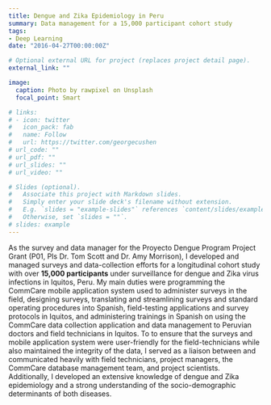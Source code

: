 ```yaml
---
title: Dengue and Zika Epidemiology in Peru
summary: Data management for a 15,000 participant cohort study
tags:
- Deep Learning
date: "2016-04-27T00:00:00Z"

# Optional external URL for project (replaces project detail page).
external_link: ""

image:
  caption: Photo by rawpixel on Unsplash
  focal_point: Smart

# links:
# - icon: twitter
#   icon_pack: fab
#   name: Follow
#   url: https://twitter.com/georgecushen
# url_code: ""
# url_pdf: ""
# url_slides: ""
# url_video: ""

# Slides (optional).
#   Associate this project with Markdown slides.
#   Simply enter your slide deck's filename without extension.
#   E.g. `slides = "example-slides"` references `content/slides/example-slides.md`.
#   Otherwise, set `slides = ""`.
# slides: example
---
```


As the survey and data manager for the Proyecto Dengue Program Project Grant (P01, PIs Dr. Tom Scott and Dr. Amy Morrison), I developed and managed surveys and data-collection efforts for a longitudinal cohort study with over **15,000 participants** under surveillance for dengue and Zika virus infections in Iquitos, Peru. My main duties were programming the CommCare mobile application system used to administer surveys in the field, designing surveys, translating and streamlining surveys and standard operating procedures into Spanish, field-testing applications and survey protocols in Iquitos, and administering trainings in Spanish on using the CommCare data collection application and data management to Peruvian doctors and field technicians in Iquitos. To to ensure that the surveys and mobile application system were user-friendly for the field-technicians while also maintained the integrity of the data, I served as a liaison between and communicated heavily with field technicians, project managers, the CommCare database management team, and project scientists. Additionally, I developed an extensive knowledge of dengue and Zika epidemiology and a strong understanding of the socio-demographic determinants of both diseases.
